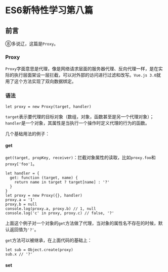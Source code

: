 # ES6新特性学习第八篇 #

## 前言

⑧多说辽，这篇是`Proxy`。

### Proxy

`Proxy`字面意思是代理，像是网络请求层面的服务器代理、反向代理一样，是在实际的执行层面架设一层拦截，可以对外部的访问进行过滤和改写。`Vue.js 3.0`就用了这个方法实现了双向数据绑定。

### 语法

`let proxy = new Proxy(target, handler)`

`target`表示要代理的目标对象（数组，对象，函数甚至是另一个代理对象）；`handler`是一个对象，其属性是当执行一个操作时定义代理的行为的函数。

几个基础用法的例子：

#### get
`get(target, propKey, receiver)`：拦截对象属性的读取，比如`proxy.foo`和`proxy['foo']`。

    let handler = {
      get: function (target, name) {
        return name in target ? target[name] : '?'
      }
    }
    let proxy = new Proxy({}, handler)
    proxy.a = '1'
    proxy.b = null
    console.log(proxy.a, proxy.b) // 1, null
    console.log('c' in proxy, proxy.c) // false, '?'

上面这个例子对一个对象的`get`方法做了代理，当对象的属性名不存在的时候，默认返回值为`'?'`。

`get`方法可以被继承，在上面代码的基础上：

    let sub = Object.create(proxy)
    sub.x // '?'

#### set

